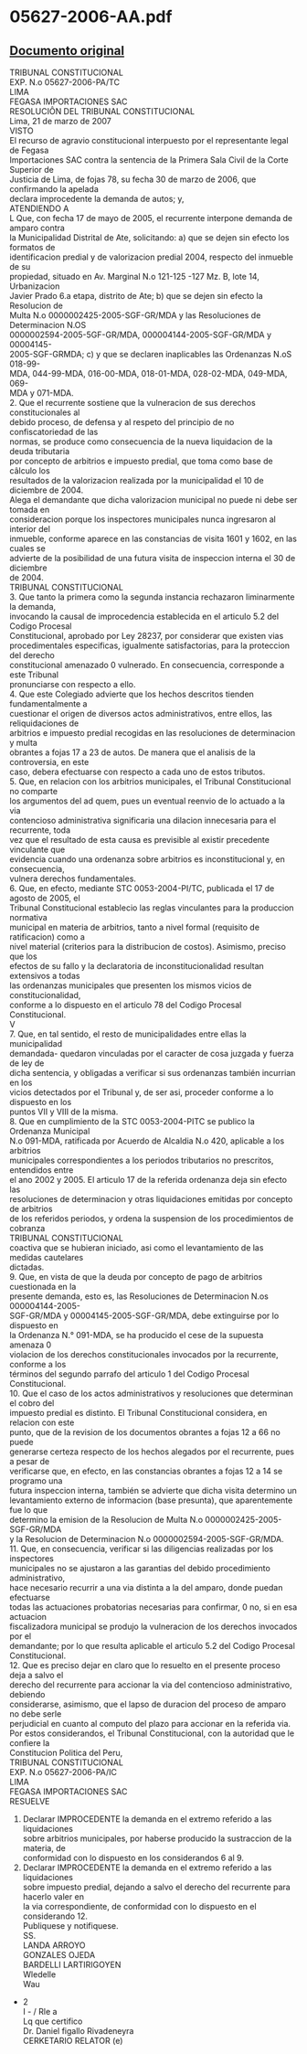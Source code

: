 
05627-2006-AA.pdf
=================
  
[Documento original](https://tc.gob.pe/jurisprudencia/2007/05627-2006-AA.pdf)  
---  
TRIBUNAL CONSTITUCIONAL  
EXP. N.o 05627-2006-PA/TC  
LIMA  
FEGASA IMPORTACIONES SAC  
RESOLUCIÔN DEL TRIBUNAL CONSTITUCIONAL  
Lima, 21 de marzo de 2007  
VISTO  
El recurso de agravio constitucional interpuesto por el representante legal de Fegasa  
Importaciones SAC contra la sentencia de la Primera Sala Civil de la Corte Superior de  
Justicia de Lima, de fojas 78, su fecha 30 de marzo de 2006, que confirmando la apelada  
declara improcedente la demanda de autos; y,  
ATENDIENDO A  
L Que, con fecha 17 de mayo de 2005, el recurrente interpone demanda de amparo contra  
la Municipalidad Distrital de Ate, solicitando: a) que se dejen sin efecto los formatos de  
identificacion predial y de valorizacion predial 2004, respecto del inmueble de su  
propiedad, situado en Av. Marginal N.o 121-125 -127 Mz. B, lote 14, Urbanizacion  
Javier Prado 6.a etapa, distrito de Ate; b) que se dejen sin efecto la Resolucion de  
Multa N.o 0000002425-2005-SGF-GR/MDA y las Resoluciones de Determinacion N.OS  
0000002594-2005-5GF-GR/MDA, 000004144-2005-SGF-GR/MDA y 00004145-  
2005-SGF-GRMDA; c) y que se declaren inaplicables las Ordenanzas N.oS 018-99-  
MDA, 044-99-MDA, 016-00-MDA, 018-01-MDA, 028-02-MDA, 049-MDA, 069-  
MDA y 071-MDA.  
2. Que el recurrente sostiene que la vulneracion de sus derechos constitucionales al  
debido proceso, de defensa y al respeto del principio de no confiscatoriedad de las  
normas, se produce como consecuencia de la nueva liquidacion de la deuda tributaria  
por concepto de arbitrios e impuesto predial, que toma como base de câlculo los  
resultados de la valorizacion realizada por la municipalidad el 10 de diciembre de 2004.  
Alega el demandante que dicha valorizacion municipal no puede ni debe ser tomada en  
consideracion porque los inspectores municipales nunca ingresaron al interior del  
inmueble, conforme aparece en las constancias de visita 1601 y 1602, en las cuales se  
advierte de la posibilidad de una futura visita de inspeccion interna el 30 de diciembre  
de 2004.  
TRIBUNAL CONSTITUCIONAL  
3. Que tanto la primera como la segunda instancia rechazaron liminarmente la demanda,  
invocando la causal de improcedencia establecida en el articulo 5.2 del Codigo Procesal  
Constitucional, aprobado por Ley 28237, por considerar que existen vias  
procedimentales especificas, igualmente satisfactorias, para la proteccion del derecho  
constitucional amenazado 0 vulnerado. En consecuencia, corresponde a este Tribunal  
pronunciarse con respecto a ello.  
4. Que este Colegiado advierte que los hechos descritos tienden fundamentalmente a  
cuestionar el origen de diversos actos administrativos, entre ellos, las reliquidaciones de  
arbitrios e impuesto predial recogidas en las resoluciones de determinacion y multa  
obrantes a fojas 17 a 23 de autos. De manera que el analisis de la controversia, en este  
caso, debera efectuarse con respecto a cada uno de estos tributos.  
5. Que, en relacion con los arbitrios municipales, el Tribunal Constitucional no comparte  
los argumentos del ad quem, pues un eventual reenvio de lo actuado a la via  
contencioso administrativa significaria una dilacion innecesaria para el recurrente, toda  
vez que el resultado de esta causa es previsible al existir precedente vinculante que  
evidencia cuando una ordenanza sobre arbitrios es inconstitucional y, en consecuencia,  
vulnera derechos fundamentales.  
6. Que, en efecto, mediante STC 0053-2004-PI/TC, publicada el 17 de agosto de 2005, el  
Tribunal Constitucional establecio las reglas vinculantes para la produccion normativa  
municipal en materia de arbitrios, tanto a nivel formal (requisito de ratificacion) como a  
nivel material (criterios para la distribucion de costos). Asimismo, preciso que los  
efectos de su fallo y la declaratoria de inconstitucionalidad resultan extensivos a todas  
las ordenanzas municipales que presenten los mismos vicios de constitucionalidad,  
conforme a lo dispuesto en el articulo 78 del Codigo Procesal Constitucional.  
V  
7. Que, en tal sentido, el resto de municipalidades entre ellas la municipalidad  
demandada- quedaron vinculadas por el caracter de cosa juzgada y fuerza de ley de  
dicha sentencia, y obligadas a verificar si sus ordenanzas también incurrian en los  
vicios detectados por el Tribunal y, de ser asi, proceder conforme a lo dispuesto en los  
puntos VII y VIII de la misma.  
8. Que en cumplimiento de la STC 0053-2004-PITC se publico la Ordenanza Municipal  
N.o 091-MDA, ratificada por Acuerdo de Alcaldia N.o 420, aplicable a los arbitrios  
municipales correspondientes a los periodos tributarios no prescritos, entendidos entre  
el ano 2002 y 2005. El articulo 17 de la referida ordenanza deja sin efecto las  
resoluciones de determinacion y otras liquidaciones emitidas por concepto de arbitrios  
de los referidos periodos, y ordena la suspension de los procedimientos de cobranza  
TRIBUNAL CONSTITUCIONAL  
coactiva que se hubieran iniciado, asi como el levantamiento de las medidas cautelares  
dictadas.  
9. Que, en vista de que la deuda por concepto de pago de arbitrios cuestionada en la  
presente demanda, esto es, las Resoluciones de Determinacion N.os 000004144-2005-  
SGF-GR/MDA y 00004145-2005-SGF-GR/MDA, debe extinguirse por lo dispuesto en  
la Ordenanza N.° 091-MDA, se ha producido el cese de la supuesta amenaza 0  
violacion de los derechos constitucionales invocados por la recurrente, conforme a los  
términos del segundo parrafo del articulo 1 del Codigo Procesal Constitucional.  
10. Que el caso de los actos administrativos y resoluciones que determinan el cobro del  
impuesto predial es distinto. El Tribunal Constitucional considera, en relacion con este  
punto, que de la revision de los documentos obrantes a fojas 12 a 66 no puede  
generarse certeza respecto de los hechos alegados por el recurrente, pues a pesar de  
verificarse que, en efecto, en las constancias obrantes a fojas 12 a 14 se programo una  
futura inspeccion interna, también se advierte que dicha visita determino un  
levantamiento externo de informacion (base presunta), que aparentemente fue lo que  
determino la emision de la Resolucion de Multa N.o 0000002425-2005-SGF-GR/MDA  
y la Resolucion de Determinacion N.o 0000002594-2005-SGF-GR/MDA.  
11. Que, en consecuencia, verificar si las diligencias realizadas por los inspectores  
municipales no se ajustaron a las garantias del debido procedimiento administrativo,  
hace necesario recurrir a una via distinta a la del amparo, donde puedan efectuarse  
todas las actuaciones probatorias necesarias para confirmar, 0 no, si en esa actuacion  
fiscalizadora municipal se produjo la vulneracion de los derechos invocados por el  
demandante; por lo que resulta aplicable el articulo 5.2 del Codigo Procesal  
Constitucional.  
12. Que es preciso dejar en claro que lo resuelto en el presente proceso deja a salvo el  
derecho del recurrente para accionar la via del contencioso administrativo, debiendo  
considerarse, asimismo, que el lapso de duracion del proceso de amparo no debe serle  
perjudicial en cuanto al computo del plazo para accionar en la referida via.  
Por estos considerandos, el Tribunal Constitucional, con la autoridad que le confiere la  
Constitucion Politica del Peru,  
TRIBUNAL CONSTITUCIONAL  
EXP. N.o 05627-2006-PA/IC  
LIMA  
FEGASA IMPORTACIONES SAC  
RESUELVE  
1. Declarar IMPROCEDENTE la demanda en el extremo referido a las liquidaciones  
sobre arbitrios municipales, por haberse producido la sustraccion de la materia, de  
conformidad con lo dispuesto en los considerandos 6 al 9.  
2. Declarar IMPROCEDENTE la demanda en el extremo referido a las liquidaciones  
sobre impuesto predial, dejando a salvo el derecho del recurrente para hacerlo valer en  
la via correspondiente, de conformidad con lo dispuesto en el considerando 12.  
Publiquese y notifiquese.  
SS.  
LANDA ARROYO  
GONZALES OJEDA  
BARDELLI LARTIRIGOYEN  
Wledelle  
Wau  
- 2  
I - / Rle a  
Lq que certifico  
Dr. Daniel figallo Rivadeneyra  
CERKETARIO RELATOR (e)